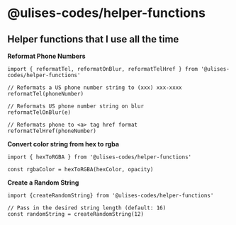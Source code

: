 # @ulises-codes/helper-functions

## Helper functions that I use all the time

**Reformat Phone Numbers**

    import { reformatTel, reformatOnBlur, reformatTelHref } from '@ulises-codes/helper-functions'

    // Reformats a US phone number string to (xxx) xxx-xxxx
    reformatTel(phoneNumber)

    // Reformats US phone number string on blur
    reformatTelOnBlur(e)

    // Reformats phone to <a> tag href format
    reformatTelHref(phoneNumber)

**Convert color string from hex to rgba**

    import { hexToRGBA } from '@ulises-codes/helper-functions'

    const rgbaColor = hexToRGBA(hexColor, opacity)

**Create a Random String**

    import {createRandomString} from '@ulises-codes/helper-functions'

    // Pass in the desired string length (default: 16)
    const randomString = createRandomString(12)
